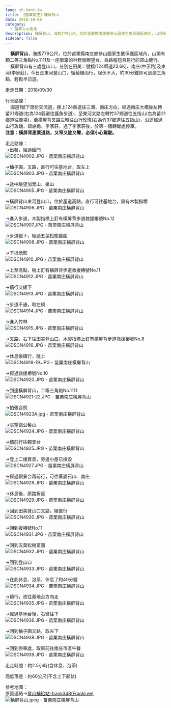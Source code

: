 ```yaml
---
lang: zh-Hant-tw
title: 【苗栗南庄】橫屏背山
date: 2018-10-09
category: 
  - 苗栗上山走走
description: 橫屏背山，海拔779公尺，位於苗栗縣南庄鄉參山國家生態保護區域內，山頂有顆二等三角點No.1111及一座廢棄的林務局瞭望台，為路程短且易行的郊山健行。 橫屏背山有三處登山口，分別在田美二號橋(124縣道23.6K)、南庄(中正路)及東河(李家莊)，今日走東河登山口，循稜線而行，起伏不大，約30分鐘即可到達三角點，輕鬆半日遊。
sidebar: false
---
```


    **橫屏背山**，海拔779公尺，位於苗栗縣南庄鄉參山國家生態保護區域內，山頂有顆二等三角點No.1111及一座廢棄的林務局瞭望台，為路程短且易行的郊山健行。  
    橫屏背山有三處登山口，分別在田美二號橋(124縣道23.6K)、南庄(中正路)及東河(李家莊)，今日走東河登山口，循稜線而行，起伏不大，約30分鐘即可到達三角點，輕鬆半日遊。

走走日期：2018/09/30

行車路線：  
    國道1號下頭份交流道，接上124縣道往三灣、南庄方向，經過南庄大橋後左轉苗21鄉道(右為124縣道往護魚步道)，至東河叉路左轉竹37鄉道往五指山(右為苗21鄉道往鹿場)，至橫屏背叉路左轉往山行玫瑰(右為竹37鄉道往五指山)，沿途經過山行玫瑰、碧絡角、李家莊，過了李家莊後，於第一個轉彎處停車。  
**注意：橫屏背產業道路，又窄又陡又彎，必須小心駕駛。**

走走路線：  
→出發，經過鐵門  
![DSCN4902.JPG - 苗栗南庄橫屏背山](image/1197881697_l.jpg)

→柚子園，叉路，直行可往基地台，取左上  
![DSCN4903.JPG - 苗栗南庄橫屏背山](image/1197882871_l.jpg)

→途中眺望加里山、樂山  
![DSCN4905.JPG - 苗栗南庄橫屏背山](image/1197882770_l.jpg)

→橫屏背山東河登山口，位於產道高點，直行可往基地台，設有木製指標  
![DSCN4906.JPG - 苗栗南庄橫屏背山](image/1197882669_l.jpg)

→進入步道，木製指標上釘有橫屏背步道救援樁號No.12  
![DSCN4907.JPG - 苗栗南庄橫屏背山](image/1197883167_l.jpg)

→步道緩下，經過五葉松樹苗園  
![DSCN4908.JPG - 苗栗南庄橫屏背山](image/1197883069_l.jpg)

→下抵低鞍  
![DSCN4910.JPG - 苗栗南庄橫屏背山](image/1197883070_l.jpg)

→上至高點，樹上釘有橫屏背步道救援樁號No.11  
![DSCN4912.JPG - 苗栗南庄橫屏背山](image/1197881995_l.jpg)

→續行又緩下  
![DSCN4913.JPG - 苗栗南庄橫屏背山](image/1197882671_l.jpg)

→步道不通，取左繞  
![DSCN4914.JPG - 苗栗南庄橫屏背山](image/1197882568_l.jpg)

→進入竹林  
![DSCN4915.JPG - 苗栗南庄橫屏背山](image/1197881996_l.jpg)

→叉路，右下往田美登山口，木製指標上釘有橫屏背步道救援樁號No.8  
![DSCN4916.JPG - 苗栗南庄橫屏背山](image/1197882873_l.jpg)

→休息後續行，陡上  
![DSCN4918-19.JPG - 苗栗南庄橫屏背山](image/1197882672_l.jpg)

→經過救援樁號No.10  
![DSCN4920.JPG - 苗栗南庄橫屏背山](image/1197883071_l.jpg)

→到達橫屏背山，二等三角點No.1111  
![DSCN4921-22.JPG - 苗栗南庄橫屏背山](image/1197882569_l.jpg)

→拍張合照  
![DSCN4923A.jpg - 苗栗南庄橫屏背山](image/1197881698_l.jpg)

→眺望鵝公髻山  
![DSCN4924.JPG - 苗栗南庄橫屏背山](image/1197882188_l.jpg)

→續前行往觀景台  
![DSCN4925.JPG - 苗栗南庄橫屏背山](image/1197883072_l.jpg)

→登上二樓賞景，旁邊小屋已損毀  
![DSCN4927.JPG - 苗栗南庄橫屏背山](image/1197881998_l.jpg)

→經過觀景台再前行，可往蕃婆石山、南庄  
![DSCN4928.JPG - 苗栗南庄橫屏背山](image/1197882189_l.jpg)

→休息後，原路折返  
![DSCN4929.JPG - 苗栗南庄橫屏背山](image/1197882771_l.jpg)

→回到田美登山口叉路，續直行  
![DSCN4930.JPG - 苗栗南庄橫屏背山](image/1197881999_l.jpg)

→回到援樁號No.11  
![DSCN4931.JPG - 苗栗南庄橫屏背山](image/1197883169_l.jpg)

→回到五葉松樹苗園  
![DSCN4932.JPG - 苗栗南庄橫屏背山](image/1197881699_l.jpg)

→回到登山口  
![DSCN4933.JPG - 苗栗南庄橫屏背山](image/1197882674_l.jpg)

→在此休息、泡茶，休息了約40分鐘  
![DSCN4934.JPG - 苗栗南庄橫屏背山](image/1197882570_l.jpg)

→續行，改往基地台方向走  
![DSCN4935.JPG - 苗栗南庄橫屏背山](image/1197882772_l.jpg)

→經過基地台後，右彎往下  
![DSCN4936.JPG - 苗栗南庄橫屏背山](image/1197882190_l.jpg)

→回到柚子園叉路，取左下  
![DSCN4938.JPG - 苗栗南庄橫屏背山](image/1197881702_l.jpg)

→回到停車處，取車前往南庄市區午餐  
![DSCN4939.JPG - 苗栗南庄橫屏背山](image/1197882191_l.jpg)

走走時間：約2.5小時(含休息、泡茶)

高低落差：約60公尺(不含上下起伏)

參考地圖：  
原圖連結→[登山補給站-frank348(FrankLee)](https://www.keepon.com.tw/thread-2ab90cfe-bd03-e611-80c2-901b0e54a4e6.html)  
![橫屏背山.jpeg - 苗栗南庄橫屏背山](image/1197882000_l.jpg)